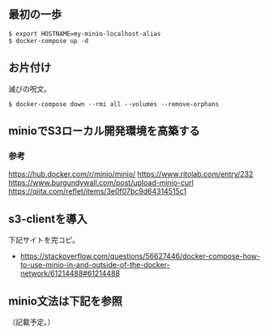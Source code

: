 ## 最初の一歩

```
$ export HOSTNAME=my-minio-localhost-alias
$ docker-compose up -d
```

## お片付け

滅びの呪文。

```
$ docker-compose down --rmi all --volumes --remove-orphans
```

## minioでS3ローカル開発環境を高築する

### 参考

https://hub.docker.com/r/minio/minio/
https://www.ritolab.com/entry/232
https://www.burgundywall.com/post/upload-minio-curl
https://qiita.com/reflet/items/3e0f07bc9d64314515c1

## s3-clientを導入

下記サイトを完コピ。

* https://stackoverflow.com/questions/56627446/docker-compose-how-to-use-minio-in-and-outside-of-the-docker-network/61214488#61214488

## minio文法は下記を参照

（記載予定。）